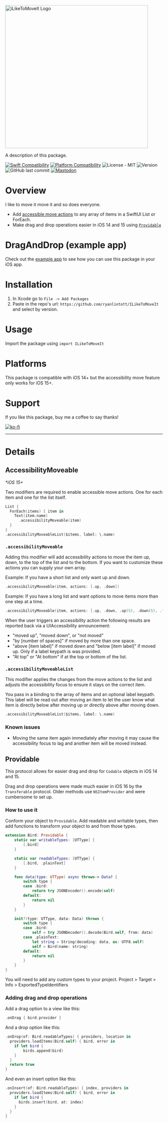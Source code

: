 <img width="456" alt="iLikeToMoveIt Logo" src="https://github.com/ryanlintott/ILikeToMoveIt/assets/2143656/97d6805b-bb23-4bf0-99a5-7fde798e92e6">

A description of this package.

[![Swift Compatibility](https://img.shields.io/endpoint?url=https%3A%2F%2Fswiftpackageindex.com%2Fapi%2Fpackages%2Fryanlintott%2FILikeToMoveIt%2Fbadge%3Ftype%3Dswift-versions)](https://swiftpackageindex.com/ryanlintott/ILikeToMoveIt)
[![Platform Compatibility](https://img.shields.io/endpoint?url=https%3A%2F%2Fswiftpackageindex.com%2Fapi%2Fpackages%2Fryanlintott%2FILikeToMoveIt%2Fbadge%3Ftype%3Dplatforms)](https://swiftpackageindex.com/ryanlintott/ILikeToMoveIt)
![License - MIT](https://img.shields.io/github/license/ryanlintott/ILikeToMoveIt)
![Version](https://img.shields.io/github/v/tag/ryanlintott/ILikeToMoveIt?label=version)
![GitHub last commit](https://img.shields.io/github/last-commit/ryanlintott/ILikeToMoveIt)
[![Mastodon](https://img.shields.io/mastodon/follow/109355728628075113)](https://mastodon.social/@ryanlintott)

# Overview
I like to move it move it and so does everyone.

- Add [accessible move actions](#accessibilitymoveable) to any array of items in a SwiftUI List or ForEach.
- Make drag and drop operations easier in iOS 14 and 15 using [`Providable`](#providable)

# DragAndDrop (example app)
Check out the [example app](https://github.com/ryanlintott/DragAndDrop) to see how you can use this package in your iOS app.

# Installation
1. In Xcode go to `File -> Add Packages`
2. Paste in the repo's url: `https://github.com/ryanlintott/ILikeToMoveIt` and select by version.

# Usage
Import the package using `import ILikeToMoveIt`

# Platforms
This package is compatible with iOS 14+ but the accessibility move feature only works for iOS 15+.

# Support
If you like this package, buy me a coffee to say thanks!

[![ko-fi](https://ko-fi.com/img/githubbutton_sm.svg)](https://ko-fi.com/X7X04PU6T)

- - -
# Details
## AccessibilityMoveable
*\*iOS 15+*

Two modifiers are required to enable accessible move actions. One for each item and one for the list itself.

```swift
List {
  ForEach(items) { item in
    Text(item.name)
      .accessibilityMoveable(item)
  }
}
.accessibilityMoveableList($items, label: \.name)
```

### `.accessibilityMoveable`
Adding this modifier will add accessibility actions to move the item up, down, to the top of the list and to the bottom. If you want to customize these actions you can supply your own array.

Example: If you have a short list and only want up and down.
```swift
.accessibilityMoveable(item, actions: [.up, .down])
```

Example: If you have a long list and want options to move items more than one step at a time.
```swift
.accessibilityMoveable(item, actions: [.up, .down, .up(5), .down(5), .toTop, .toBottom])
```

When the user triggers an accessibility action the following results are reported back via a UIAccessibility announcement:
- "moved up", "moved down", or "not moved"
- "by [number of spaces]" if moved by more than one space.
- "above [item label]" if moved down and "below [item label]" if moved up. Only if a label keypath is was provided.
- "At top" or "At bottom" if at the top or bottom of the list.

### `.accessibilityMoveableList`
This modifier applies the changes from the move actions to the list and adjusts the accessibility focus to ensure it stays on the correct item.

You pass in a binding to the array of items and an optional label keypath. This label will be read out after moving an item to let the user know what item is directly below after moving up or directly above after moving down.

```swift
.accessibilityMoveableList($items, label: \.name)
```

### Known issues
- Moving the same item again immediately after moving it may cause the accessibility focus to lag and another item will be moved instead.

## Providable
This protocol allows for easier drag and drop for `Codable` objects in iOS 14 and 15.

Drag and drop operations were made much easier in iOS 16 by the `Transferable` protocol. Older methods use `NSItemProvider` and were cumbersome to set up.

### How to use it
Conform your object to `Providable`. Add readable and writable types, then add functions to transform your object to and from those types.
```swift
extension Bird: Providable {
    static var writableTypes: [UTType] {
        [.bird]
    }

    static var readableTypes: [UTType] {
        [.bird, .plainText]
    }

    func data(type: UTType) async throws-> Data? {
        switch type {
        case .bird:
            return try JSONEncoder().encode(self)
        default:
            return nil
        }
    }

    init?(type: UTType, data: Data) throws {
        switch type {
        case .bird:
            self = try JSONDecoder().decode(Bird.self, from: data)
        case .plainText:
            let string = String(decoding: data, as: UTF8.self)
            self = Bird(name: string)
        default:
            return nil
        }
    }
}
```

You will need to add any custom types to your project.
Project > Target > Info > ExportedTypeIdentifiers

### Adding drag and drop operations

Add a drag option to a view like this:
```swift
.onDrag { bird.provider }
```

And a drop option like this:
```swift
.onDrop(of: Bird.readableTypes) { providers, location in
  providers.loadItems(Bird.self) { bird, error in
    if let bird {
        birds.append(bird)
    }
  }
  return true
}
```

And even an insert option like this:
```swift
.onInsert(of: Bird.readableTypes) { index, providers in
  providers.loadItems(Bird.self) { bird, error in
    if let bird {
      birds.insert(bird, at: index)
    }
  }
}
```


